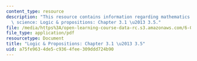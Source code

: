 ```yaml
---
content_type: resource
description: "This resource contains information regarding mathematics for computer\
  \ science: Logic & propositions: Chapter 3.1 \u2013 3.5."
file: /media/https%3A/open-learning-course-data-rc.s3.amazonaws.com/6-042j-mathematics-for-computer-science-spring-2015/a75fe9634de5c9364fee309ddd724b90_MIT6_042JS15_Session4.pdf
file_type: application/pdf
resourcetype: Document
title: "Logic & Propositions: Chapter 3.1 \u2013 3.5"
uid: a75fe963-4de5-c936-4fee-309ddd724b90
---
```

